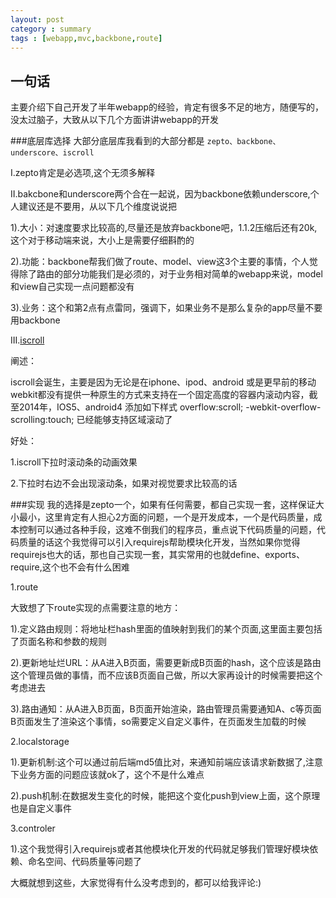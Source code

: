 ```yaml
---
layout: post
category : summary
tags : [webapp,mvc,backbone,route] 
---
```


## 一句话
主要介绍下自己开发了半年webapp的经验，肯定有很多不足的地方，随便写的，没太过脑子，大致从以下几个方面讲讲webapp的开发


###底层库选择
大部分底层库我看到的大部分都是 `zepto、backbone、underscore、iscroll`

I.zepto肯定是必选项,这个无须多解释

II.bakcbone和underscore两个合在一起说，因为backbone依赖underscore,个人建议还是不要用，从以下几个维度说说把

1).大小：对速度要求比较高的,尽量还是放弃backbone吧，1.1.2压缩后还有20k,这个对于移动端来说，大小上是需要仔细斟酌的

2).功能：backbone帮我们做了route、model、view这3个主要的事情，个人觉得除了路由的部分功能我们是必须的，对于业务相对简单的webapp来说，model和view自己实现一点问题都没有

3).业务：这个和第2点有点雷同，强调下，如果业务不是那么复杂的app尽量不要用backbone

III.[iscroll](http://www.gafish.net/api/iScroll.html)

阐述：

iscroll会诞生，主要是因为无论是在iphone、ipod、android 或是更早前的移动webkit都没有提供一种原生的方式来支持在一个固定高度的容器内滚动内容，截至2014年，IOS5、android4 添加如下样式 overflow:scroll; -webkit-overflow-scrolling:touch; 已经能够支持区域滚动了

好处：

1.iscroll下拉时滚动条的动画效果

2.下拉时右边不会出现滚动条，如果对视觉要求比较高的话

###实现
我的选择是zepto一个，如果有任何需要，都自己实现一套，这样保证大小最小，这里肯定有人担心2方面的问题，一个是开发成本，一个是代码质量，成本控制可以通过各种手段，这难不倒我们的程序员，重点说下代码质量的问题，代码质量的话这个我觉得可以引入requirejs帮助模块化开发，当然如果你觉得requirejs也大的话，那也自己实现一套，其实常用的也就define、exports、require,这个也不会有什么困难

1.route

大致想了下route实现的点需要注意的地方：

1).定义路由规则：将地址栏hash里面的值映射到我们的某个页面,这里面主要包括了页面名称和参数的规则

2).更新地址烂URL：从A进入B页面，需要更新成B页面的hash，这个应该是路由这个管理员做的事情，而不应该B页面自己做，所以大家再设计的时候需要把这个考虑进去

3).路由通知：从A进入B页面，B页面开始渲染，路由管理员需要通知A、c等页面B页面发生了渲染这个事情，so需要定义自定义事件，在页面发生加载的时候

2.localstorage

1).更新机制:这个可以通过前后端md5值比对，来通知前端应该请求新数据了,注意下业务方面的问题应该就ok了，这个不是什么难点

2).push机制:在数据发生变化的时候，能把这个变化push到view上面，这个原理也是自定义事件


3.controler

1).这个我觉得引入requirejs或者其他模块化开发的代码就足够我们管理好模块依赖、命名空间、代码质量等问题了

大概就想到这些，大家觉得有什么没考虑到的，都可以给我评论:)
